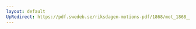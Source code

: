 ```yaml
---
layout: default
UpRedirect: https://pdf.swedeb.se/riksdagen-motions-pdf/1868/mot_1868__fk__00069.pdf
---
```

